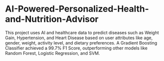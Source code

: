 # AI-Powered-Personalized-Health-and-Nutrition-Advisor
This project uses AI and healthcare data to predict diseases such as Weight Gain, Hypertension, and Heart Disease based on user attributes like age, gender, weight, activity level, and dietary preferences.
A Gradient Boosting Classifier achieved a 99.7% F1 Score, outperforming other models like Random Forest, Logistic Regression, and SVM.
